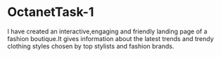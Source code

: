 # OctanetTask-1
I have created an interactive,engaging and friendly landing page of a fashion boutique.It gives information about the latest trends and trendy clothing styles chosen by top stylists and fashion brands.
